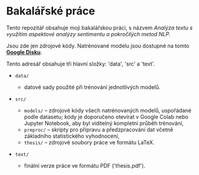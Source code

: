 # Bakalářské práce

Tento repozitář obsahuje moji bakalářskou práci, s názvem *Analýza textu s využitím aspektové analýzy sentimentu a pokročilých metod NLP*. 

Jsou zde jen zdrojové kódy.
Natrénované modelu jsou dostupné na tomto **[Google Disku](https://drive.google.com/drive/folders/12n4iub96XM-l5eNyVQbMEXZkoX4ytA68?usp=sharing)**.

Tento adresář obsahuje tři hlavní složky: 'data', 'src' a 'text'.

- `data/`
  - datové sady použité při trénování jednotlivých modelů.

- `src/`
  - `models/`  – zdrojové kódy všech natrénovaných modelů, uspořádané podle datasetu; kódy je doporučeno otevírat v Google Colab nebo Jupyter Notebook, aby byl viditelný kompletní průběh trénování,
  - `preproc/` – skripty pro přípravu a předzpracování dat včetně základního statistického vyhodnocení,
  - `thesis/`  – zdrojové soubory práce ve formátu LaTeX.

- `text/`
  - finální verze práce ve formátu PDF ('thesis.pdf').
